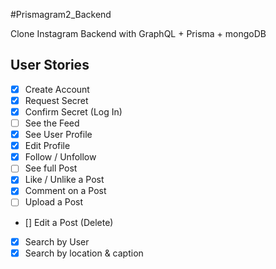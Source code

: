 #Prismagram2_Backend

Clone Instagram Backend with GraphQL + Prisma + mongoDB

## User Stories

- [x] Create Account
- [x] Request Secret
- [x] Confirm Secret (Log In)
- [ ] See the Feed
- [x] See User Profile
- [x] Edit Profile
- [x] Follow / Unfollow
- [ ] See full Post
- [x] Like / Unlike a Post
- [x] Comment on a Post
- [ ] Upload a Post
- [] Edit a Post (Delete)
- [x] Search by User
- [x] Search by location & caption
